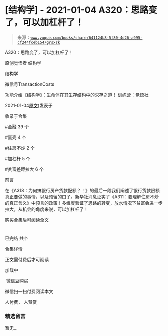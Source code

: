 # [结构学] - 2021-01-04 A320：思路变了，可以加杠杆了！

> 来源：[`www.yuque.com/books/share/641124b8-5f80-4d26-a995-cf244fceb154/grsxzk`](https://www.yuque.com/books/share/641124b8-5f80-4d26-a995-cf244fceb154/grsxzk)



A320：思路变了，可以加杠杆了！ 

原创觉悟者 结构学 

结构学 

微信号TransactionCosts 

功能介绍《结构学》：生命体在其生存结构中的求存之道！ 训练营：觉悟社 

2021-01-04[原文](https://mp.weixin.qq.com/s?__biz=MzIzMDYwOTM0Mg==&mid=2247485041&idx=1&sn=add2174fa42806f885a456a072ee4fee&chksm=e8b19ea0dfc617b6734e013f780112fdd88f28ad5312ce423fea1d75da4c3757660dab175208#rd))发表于 

收录于合集 

#金融 39 个 

#蛋壳 4 个 

#住房不炒 2 个 

#加杠杆 5 个 

#贫富差距拉大 6 个 

前言 

在《A318：为何搞银行房产贷款配额？！》的最后一段我们阐述了银行贷款限额真正要做的事情，以及预留的口子。新华社消息证实了《A311：要理解住房不炒的真正含义》中预言的政策！多维度验证了思路的转变，放水情况下贫富会进一步拉大，从机会的角度来说，可以加杠杆了！ 

购买合集后可阅读全文 

# 

已完结 共个 

合集详情 

正文需付费后才可阅读 

加载中 

 微信豆购买 

微信扫一扫付费阅读本文 

人付费， 人赞赏 

### 精选留言 

暂无...